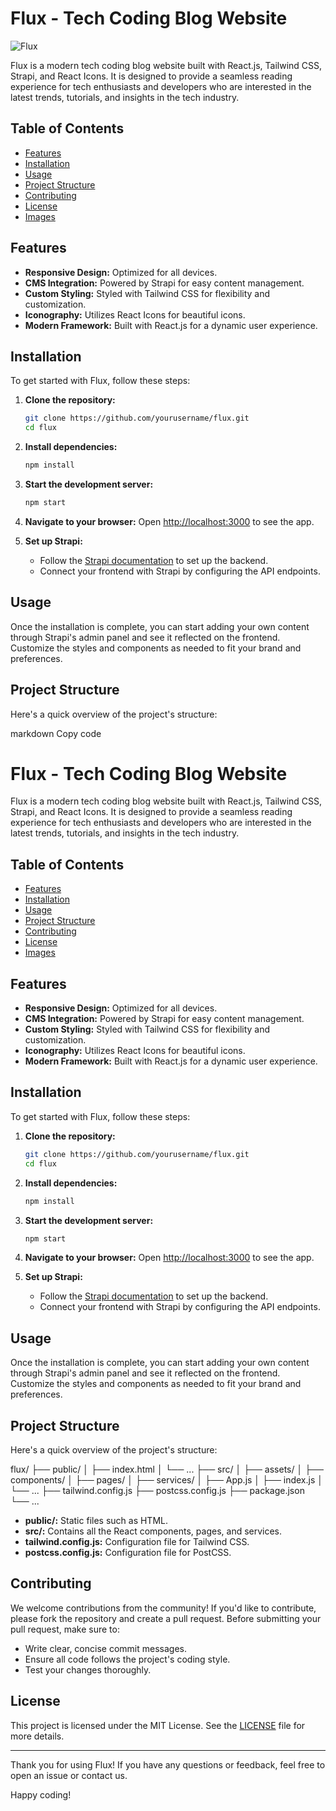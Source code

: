 # Flux - Tech Coding Blog Website

![Flux](https://i.postimg.cc/kgst86qN/bg.jpg)

Flux is a modern tech coding blog website built with React.js, Tailwind CSS, Strapi, and React Icons. It is designed to provide a seamless reading experience for tech enthusiasts and developers who are interested in the latest trends, tutorials, and insights in the tech industry.

## Table of Contents
- [Features](#features)
- [Installation](#installation)
- [Usage](#usage)
- [Project Structure](#project-structure)
- [Contributing](#contributing)
- [License](#license)
- [Images](#images)

## Features
- **Responsive Design:** Optimized for all devices.
- **CMS Integration:** Powered by Strapi for easy content management.
- **Custom Styling:** Styled with Tailwind CSS for flexibility and customization.
- **Iconography:** Utilizes React Icons for beautiful icons.
- **Modern Framework:** Built with React.js for a dynamic user experience.

## Installation
To get started with Flux, follow these steps:

1. **Clone the repository:**
    ```bash
    git clone https://github.com/yourusername/flux.git
    cd flux
    ```

2. **Install dependencies:**
    ```bash
    npm install
    ```

3. **Start the development server:**
    ```bash
    npm start
    ```

4. **Navigate to your browser:**
    Open [http://localhost:3000](http://localhost:3000) to see the app.

5. **Set up Strapi:**
    - Follow the [Strapi documentation](https://strapi.io/documentation) to set up the backend.
    - Connect your frontend with Strapi by configuring the API endpoints.

## Usage
Once the installation is complete, you can start adding your own content through Strapi's admin panel and see it reflected on the frontend. Customize the styles and components as needed to fit your brand and preferences.

## Project Structure
Here's a quick overview of the project's structure:

markdown
Copy code
# Flux - Tech Coding Blog Website

Flux is a modern tech coding blog website built with React.js, Tailwind CSS, Strapi, and React Icons. It is designed to provide a seamless reading experience for tech enthusiasts and developers who are interested in the latest trends, tutorials, and insights in the tech industry.

## Table of Contents
- [Features](#features)
- [Installation](#installation)
- [Usage](#usage)
- [Project Structure](#project-structure)
- [Contributing](#contributing)
- [License](#license)
- [Images](#images)

## Features
- **Responsive Design:** Optimized for all devices.
- **CMS Integration:** Powered by Strapi for easy content management.
- **Custom Styling:** Styled with Tailwind CSS for flexibility and customization.
- **Iconography:** Utilizes React Icons for beautiful icons.
- **Modern Framework:** Built with React.js for a dynamic user experience.

## Installation
To get started with Flux, follow these steps:

1. **Clone the repository:**
    ```bash
    git clone https://github.com/yourusername/flux.git
    cd flux
    ```

2. **Install dependencies:**
    ```bash
    npm install
    ```

3. **Start the development server:**
    ```bash
    npm start
    ```

4. **Navigate to your browser:**
    Open [http://localhost:3000](http://localhost:3000) to see the app.

5. **Set up Strapi:**
    - Follow the [Strapi documentation](https://strapi.io/documentation) to set up the backend.
    - Connect your frontend with Strapi by configuring the API endpoints.

## Usage
Once the installation is complete, you can start adding your own content through Strapi's admin panel and see it reflected on the frontend. Customize the styles and components as needed to fit your brand and preferences.

## Project Structure
Here's a quick overview of the project's structure:

flux/
├── public/
│ ├── index.html
│ └── ...
├── src/
│ ├── assets/
│ ├── components/
│ ├── pages/
│ ├── services/
│ ├── App.js
│ ├── index.js
│ └── ...
├── tailwind.config.js
├── postcss.config.js
├── package.json
└── ...


- **public/:** Static files such as HTML.
- **src/:** Contains all the React components, pages, and services.
- **tailwind.config.js:** Configuration file for Tailwind CSS.
- **postcss.config.js:** Configuration file for PostCSS.

## Contributing
We welcome contributions from the community! If you'd like to contribute, please fork the repository and create a pull request. Before submitting your pull request, make sure to:

- Write clear, concise commit messages.
- Ensure all code follows the project's coding style.
- Test your changes thoroughly.

## License
This project is licensed under the MIT License. See the [LICENSE](LICENSE) file for more details.

---

Thank you for using Flux! If you have any questions or feedback, feel free to open an issue or contact us.

Happy coding!
